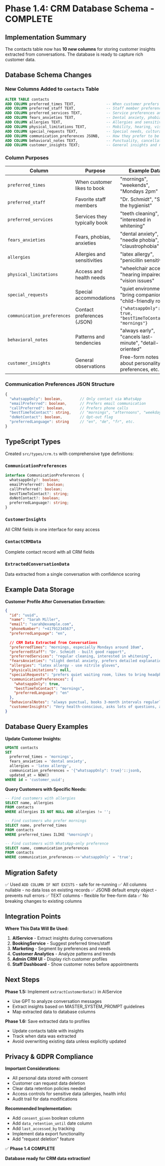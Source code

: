 # Phase 1.4: CRM Database Schema - COMPLETE

## Implementation Summary

The contacts table now has **10 new columns** for storing customer insights extracted from conversations. The database is ready to capture rich customer data.

## Database Schema Changes

### New Columns Added to `contacts` Table

```sql
ALTER TABLE contacts 
ADD COLUMN preferred_times TEXT,              -- When customer prefers appointments
ADD COLUMN preferred_staff TEXT,              -- Staff member preferences
ADD COLUMN preferred_services TEXT,           -- Service preferences and interests
ADD COLUMN fears_anxieties TEXT,              -- Dental anxiety, phobias, fears
ADD COLUMN allergies TEXT,                    -- Allergies and sensitivities
ADD COLUMN physical_limitations TEXT,         -- Mobility, hearing, vision issues
ADD COLUMN special_requests TEXT,             -- Special needs, cultural requirements
ADD COLUMN communication_preferences JSONB,   -- How they prefer to be contacted
ADD COLUMN behavioral_notes TEXT,             -- Punctuality, cancellation patterns
ADD COLUMN customer_insights TEXT;            -- General insights and notes
```

### Column Purposes

| Column | Purpose | Example Data |
|--------|---------|--------------|
| `preferred_times` | When customer likes to book | "mornings", "weekends", "Mondays 2pm" |
| `preferred_staff` | Favorite staff members | "Dr. Schmidt", "Sarah the hygienist" |
| `preferred_services` | Services they typically book | "teeth cleaning", "interested in whitening" |
| `fears_anxieties` | Fears, phobias, anxieties | "dental anxiety", "needle phobia", "claustrophobia" |
| `allergies` | Allergies and sensitivities | "latex allergy", "penicillin sensitivity" |
| `physical_limitations` | Access and health needs | "wheelchair access", "hearing impaired", "vision issues" |
| `special_requests` | Special accommodations | "quiet environment", "bring companion", "child-friendly room" |
| `communication_preferences` | Contact preferences (JSON) | `{"whatsappOnly": true, "bestTimeToContact": "mornings"}` |
| `behavioral_notes` | Patterns and tendencies | "always early", "cancels last-minute", "detail-oriented" |
| `customer_insights` | General observations | Free-form notes about personality, preferences, etc. |

### Communication Preferences JSON Structure

```typescript
{
  "whatsappOnly": boolean,        // Only contact via WhatsApp
  "emailPreferred": boolean,      // Prefers email communication
  "callPreferred": boolean,       // Prefers phone calls
  "bestTimeToContact": string,    // "mornings", "afternoons", "weekdays only"
  "doNotContact": boolean,        // Opt-out flag
  "preferredLanguage": string     // "en", "de", "fr", etc.
}
```

## TypeScript Types

Created `src/types/crm.ts` with comprehensive type definitions:

### `CommunicationPreferences`
```typescript
interface CommunicationPreferences {
  whatsappOnly?: boolean;
  emailPreferred?: boolean;
  callPreferred?: boolean;
  bestTimeToContact?: string;
  doNotContact?: boolean;
  preferredLanguage?: string;
}
```

### `CustomerInsights`
All CRM fields in one interface for easy access

### `ContactCRMData`
Complete contact record with all CRM fields

### `ExtractedConversationData`
Data extracted from a single conversation with confidence scoring

## Example Data Storage

**Customer Profile After Conversation Extraction:**
```json
{
  "id": "uuid",
  "name": "Sarah Miller",
  "email": "sarah@example.com",
  "phoneNumber": "+41791234567",
  "preferredLanguage": "en",
  
  // CRM Data Extracted from Conversations
  "preferredTimes": "mornings, especially Mondays around 10am",
  "preferredStaff": "Dr. Schmidt - built good rapport",
  "preferredServices": "regular cleaning, interested in whitening",
  "fearsAnxieties": "slight dental anxiety, prefers detailed explanations",
  "allergies": "latex allergy - use nitrile gloves",
  "physicalLimitations": null,
  "specialRequests": "prefers quiet waiting room, likes to bring headphones",
  "communicationPreferences": {
    "whatsappOnly": true,
    "bestTimeToContact": "mornings",
    "preferredLanguage": "en"
  },
  "behavioralNotes": "always punctual, books 3-month intervals regularly",
  "customerInsights": "Very health-conscious, asks lots of questions, appreciates thorough explanations. Mentioned interest in preventive care."
}
```

## Database Query Examples

**Update Customer Insights:**
```sql
UPDATE contacts 
SET 
  preferred_times = 'mornings',
  fears_anxieties = 'dental anxiety',
  allergies = 'latex allergy',
  communication_preferences = '{"whatsappOnly": true}'::jsonb,
  updated_at = NOW()
WHERE id = 'customer_uuid';
```

**Query Customers with Specific Needs:**
```sql
-- Find customers with allergies
SELECT name, allergies 
FROM contacts 
WHERE allergies IS NOT NULL AND allergies != '';

-- Find customers who prefer mornings
SELECT name, preferred_times 
FROM contacts 
WHERE preferred_times ILIKE '%morning%';

-- Find customers with WhatsApp-only preference
SELECT name, communication_preferences 
FROM contacts 
WHERE communication_preferences->>'whatsappOnly' = 'true';
```

## Migration Safety

✅ Used `ADD COLUMN IF NOT EXISTS` - safe for re-running
✅ All columns nullable - no data loss on existing records
✅ JSONB default empty object - prevents null errors
✅ TEXT columns - flexible for free-form data
✅ No breaking changes to existing columns

## Integration Points

**Where This Data Will Be Used:**

1. **AIService** - Extract insights during conversations
2. **BookingService** - Suggest preferred times/staff
3. **Marketing** - Segment by preferences and needs
4. **Customer Analytics** - Analyze patterns and trends
5. **Admin CRM UI** - Display rich customer profiles
6. **Staff Dashboard** - Show customer notes before appointments

## Next Steps

**Phase 1.5:** Implement `extractCustomerData()` in AIService
- Use GPT to analyze conversation messages
- Extract insights based on MASTER_SYSTEM_PROMPT guidelines
- Map extracted data to database columns

**Phase 1.6:** Save extracted data to profiles
- Update contacts table with insights
- Track when data was extracted
- Avoid overwriting existing data unless explicitly updated

## Privacy & GDPR Compliance

**Important Considerations:**
- All personal data stored with consent
- Customer can request data deletion
- Clear data retention policies needed
- Access controls for sensitive data (allergies, health info)
- Audit trail for data modifications

**Recommended Implementation:**
- Add `consent_given` boolean column
- Add `data_retention_until` date column
- Add `last_accessed_by` tracking
- Implement data export functionality
- Add "request deletion" feature

✅ **Phase 1.4 COMPLETE**

**Database ready for CRM data extraction!**
